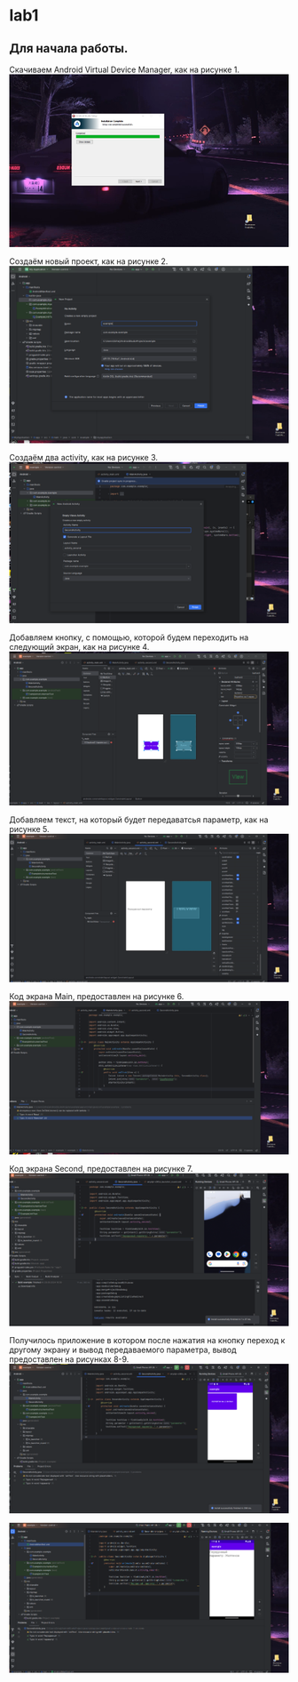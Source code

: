 # lab1
## Для начала работы.
Скачиваем  Android Virtual Device Manager, как на рисунке 1.
![1](https://github.com/Ma4eta4/Laba-1/blob/main/imagwwwe.png "Установка ")

Создаём новый проект, как на рисунке 2.
![2](https://github.com/Ma4eta4/Laba-1/blob/main/i231.png "Новый проект ")

Создаём два activity, как на рисунке 3.
![3](https://github.com/Ma4eta4/Laba-1/blob/main/imag44444e.png "Создание activity ")

Добавляем кнопку, с помощью, которой будем переходить на следующий экран, как на рисунке 4.
![4](https://github.com/Ma4eta4/Laba-1/blob/main/%D0%BA%D0%BD%D0%BE%D0%BF%D0%BA%D0%B0.png "Кнопка ")

Добавляем текст, на который будет передаватсья параметр, как на рисунке 5.
![5](https://github.com/Ma4eta4/Laba-1/blob/main/%D1%82%D0%B5%D0%BA%D1%81%D1%82.png "Текст ")

Код экрана Main, предоставлен на рисунке 6.
![6](https://github.com/Ma4eta4/Laba-1/blob/main/%D0%BA%D0%BE%D0%B4%20%D0%BC%D0%B0%D0%B8%D0%BD.png "Код Main ")

Код экрана Second, предоставлен на рисунке 7.
![7](https://github.com/Ma4eta4/Laba-1/blob/main/%D0%BA%D0%BE%D0%B4%20%D1%81%D0%B5%D0%BA.png "Код Second ")

Получилось приложение в котором после нажатия на кнопку переход к другому экрану и вывод передаваемого параметра, вывод предоставлен на рисунках 8-9.
![8](https://github.com/Ma4eta4/Laba-1/blob/main/%D0%BC%D0%B0%D0%B9%D0%BD.png "Main ")

![9](https://github.com/Ma4eta4/Laba-1/blob/main/image.png "Second ")

